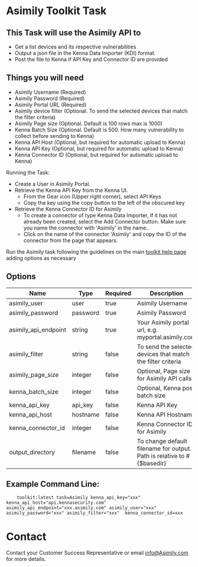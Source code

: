 # Asimily Toolkit Task

## This Task will use the Asimily API to

- Get a list devices and its respective vulnerabilities
- Output a json file in the Kenna Data Importer (KDI) format.
- Post the file to Kenna if API Key and Connector ID are provided

## Things you will need

- Asimily Username (Required)
- Asimily Password (Required)
- Asimily Portal URL (Required)
- Asimily device filter (Optional. To send the selected devices that match the filter criteria)
- Asimily Page size (Optional. Default is 100 rows max is 1000)
- Kenna Batch Size (Optional. Default is 500. How many vulnerability to collect before sending to Kenna)
- Kenna API Host (Optional, but required for automatic upload to Kenna)
- Kenna API Key (Optional, but required for automatic upload to Kenna)
- Kenna Connector ID (Optional, but required for automatic upload to Kenna)

Running the Task:

- Create a User in Asimily Portal.
- Retrieve the Kenna API Key from the Kenna UI.
  - From the Gear icon (Upper right corner), select API Keys
  - Copy the key using the copy button to the left of the obscured key
- Retrieve the Kenna Connector ID for Asimily
  - To create a connector of type Kenna Data Importer, if it has not already been created, select the Add Connector button. Make sure you name the connector with 'Asimily' in the name..
  - Click on the name of the connector 'Asimily' and copy the ID of the connector from the page that appears.

Run the Asimily task following the guidelines on the main [toolkit help page](https://github.com/KennaPublicSamples/toolkit#calling-a-specific-task) adding options as necessary

## Options

| Name | Type | Required | Description |
| ---- | ---- | ---- | ---- |
| asimily_user |user | true | Asimily Username |
| asimily_password |password | true | Asimily Password |
| asimily_api_endpoint | string | true | Your Asimily portal url, e.g. myportal.asimily.com |
| asimily_filter | string | false | To send the selected devices that match the filter criteria |
| asimily_page_size | integer | false | Optional, Page size for Asimily API calls |
| kenna_batch_size | integer | false | Optional, Kenna post batch size |
| kenna_api_key | api_key | false | Kenna API Key |
| kenna_api_host | hostname | false | Kenna API Hostname |
| kenna_connector_id | integer | false | Kenna Connector ID for Asimily |
| output_directory | filename | false | To change default filename for output. Path is relative to #{$basedir} |

## Example Command Line:

```
    toolkit:latest task=Asimily kenna_api_key="xxx" kenna_api_host="api.kennasecurity.com" asimily_api_endpoint="xxx.asimily.com" asimily_user="xxx" asimily_password="xxx" asimily_filter="xxx"  kenna_connector_id=xxx 
```

# Contact
Contact your Customer Success Representative or email info@Asimily.com for more details.